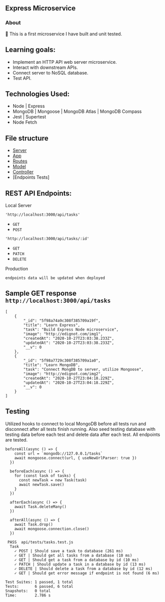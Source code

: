 ## Express Microservice

### About

:floppy_disk: This is a first microservice I have built and unit tested.

## Learning goals:
- Implement an HTTP API web server microservice.
- Interact with downstream APIs.
- Connect server to NoSQL database.
- Test API.

## Technologies Used:
- Node | Express
- MongoDB | Mongoose | MongoDB Atlas | MongoDB Compass
- Jest | Supertest
- Node Fetch

## File structure
- [Server](https://github.com/edignot/express-mongoose-atlas-fetch-supertest/blob/master/server.js)
- [App](https://github.com/edignot/express-mongoose-atlas-fetch-supertest/blob/master/app.js)
- [Routes](https://github.com/edignot/express-mongoose-atlas-fetch-supertest/blob/master/api/routes/tasksRouter.js)
- [Model](https://github.com/edignot/express-mongoose-atlas-fetch-supertest/blob/master/api/models/tasksModel.js)
- [Controller](https://github.com/edignot/express-mongoose-atlas-fetch-supertest/blob/master/api/controllers/tasksController.js)
- [Endpoints Tests] 

## REST API Endpoints:
Local Server

`'http://localhost:3000/api/tasks'`

- `GET`
- `POST`

`'http://localhost:3000/api/tasks/:id'`

- `GET`
- `PATCH`
- `DELETE`

Production

`endpoints data will be updated when deployed`

## Sample GET response `http://localhost:3000/api/tasks`
```
[
    {
        "_id": "5f98a74a9c308f385709a19f",
        "title": "Learn Express",
        "task": "Build Express Node microservice",
        "image": "http://edignot.com/img1",
        "createdAt": "2020-10-27T23:03:38.233Z",
        "updatedAt": "2020-10-27T23:03:38.233Z",
        "__v": 0
    },
    {
        "_id": "5f98a7729c308f385709a1a0",
        "title": "Learn MongoDB",
        "task": "Connect MongDB to server, utilize Mongoose",
        "image": "http://edignot.com/img2",
        "createdAt": "2020-10-27T23:04:18.229Z",
        "updatedAt": "2020-10-27T23:04:18.229Z",
        "__v": 0
    }
]
```

## Testing
Utilized hooks to connect to local MongoDB before all tests run and disconnect after all tests finish running. Also seed testing database with testing data before each test and delete data after each test. All endpoints are tested.

```
beforeAll(async () => {
    const url = `mongodb://127.0.0.1/tasks`
    await mongoose.connect(url, { useNewUrlParser: true })
  })

  beforeEach(async () => {
    for (const task of tasks) {
      const newTask = new Task(task)
      await newTask.save()
    }
  })

  afterEach(async () => {
    await Task.deleteMany()
  })

  afterAll(async () => {
    await Task.drop()
    await mongoose.connection.close()
  })
```

```
 PASS  api/tests/tasks.test.js
  Task
    ✓ POST | Should save a task to database (261 ms)
    ✓ GET | Should get all tasks from a database (10 ms)
    ✓ GET | Should get a task from a database by id (10 ms)
    ✓ PATCH | Should update a task in a database by id (13 ms)
    ✓ DELETE | Should delete a task from a database by id (12 ms)
    ✓ GET | Should get error message if endpoint is not found (6 ms)

Test Suites: 1 passed, 1 total
Tests:       6 passed, 6 total
Snapshots:   0 total
Time:        2.786 s
```
